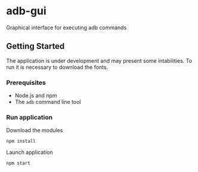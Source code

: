 # adb-gui

Graphical interface for executing adb commands

## Getting Started

The application is under development and may present some intabilities. To run it is necessary to download the fonts.

### Prerequisites

* Node.js and npm
* The `adb` command line tool

### Run application

Download the modules

```
npm install
```

Launch application
```
npm start
```
